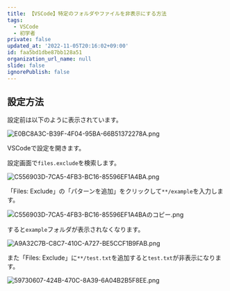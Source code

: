 ```yaml
---
title: 【VSCode】特定のフォルダやファイルを非表示にする方法
tags:
  - VSCode
  - 初学者
private: false
updated_at: '2022-11-05T20:16:02+09:00'
id: faa5bd1dbe87bb128a51
organization_url_name: null
slide: false
ignorePublish: false
---
```

## 設定方法

設定前は以下のように表示されています。  

![E0BC8A3C-B39F-4F04-95BA-66B51372278A.png](https://qiita-image-store.s3.ap-northeast-1.amazonaws.com/0/2342443/1cbdf52d-5746-1a79-be6c-a58858f37622.png)

VSCodeで設定を開きます。  

設定画面で`files.exclude`を検索します。  

![C556903D-7CA5-4FB3-BC16-85596EF1A4BA.png](https://qiita-image-store.s3.ap-northeast-1.amazonaws.com/0/2342443/5a77dead-4e6b-de05-265c-c7b25ad10fee.png)

「Files: Exclude」の「パターンを追加」をクリックして`**/example`を入力します。  

![C556903D-7CA5-4FB3-BC16-85596EF1A4BAのコピー.png](https://qiita-image-store.s3.ap-northeast-1.amazonaws.com/0/2342443/e0c9747d-4dd6-e3ed-8aa3-6a74d07d5316.png)

すると`example`フォルダが表示されなくなります。  

![A9A32C7B-C8C7-410C-A727-BE5CCF1B9FAB.png](https://qiita-image-store.s3.ap-northeast-1.amazonaws.com/0/2342443/ca5910ce-1b83-6d89-73d0-e187fe8a20bf.png)

また「Files: Exclude」に`**/test.txt`を追加すると`test.txt`が非表示になります。  

![59730607-424B-470C-8A39-6A04B2B5F8EE.png](https://qiita-image-store.s3.ap-northeast-1.amazonaws.com/0/2342443/7a115adb-977b-d25c-cf75-33f6fe1c5f77.png)

